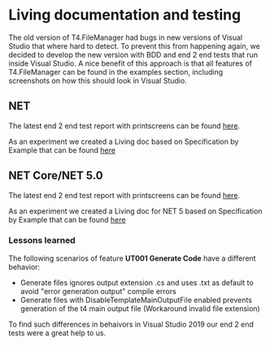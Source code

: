 # Living documentation and testing

The old version of T4.FileManager had bugs in new versions of Visual Studio that where hard to detect. To prevent this from happening again, we decided to develop the new version with BDD and end 2 end tests that run inside Visual Studio. A nice benefit of this approach is that all features of T4.FileManager can be found in the examples section, including screenshots on how this should look in Visual Studio. 

## NET

The latest end 2 end test report with printscreens can be found [here](../T4FileManagerVisualStudio.html). 

As an experiment we created a Living doc based on Specification by Example that can be found [here](../)

## NET Core/NET 5.0

The latest end 2 end test report with printscreens can be found [here](..\T4FileManagerVisualStudioNETCore.html). 

As an experiment we created a Living doc for NET 5 based on Specification by Example that can be found [here](../T4.FileManager.NetCore.AcceptanceCriteria.dll.html)

### Lessons learned 

The following scenarios of feature **UT001 Generate Code** have a different behavior:

- Generate files ignores output extension .cs and uses .txt as default to avoid "error generation output" compile errors
- Generate files with DisableTemplateMainOutputFile enabled prevents generation of the t4 main output file (Workaround invalid file extension)

To find such differences in behaivors in Visual Studio 2019 our end 2 end tests were a great help to us.



